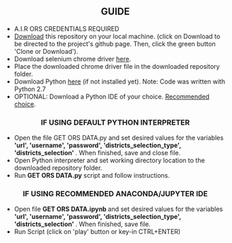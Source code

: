 <h2 align = 'center'> GUIDE </h2>
<ul>
<li>  A.I.R ORS CREDENTIALS REQUIRED </li>
<li>  <a href='https://github.com/ahmedtadde/ORS-Data'>Download</a> this repository on your local machine. (click on Download to be directed to the project's github page. Then, click the green button 'Clone or Download'). </li> 
<li>  Download selenium chrome driver <a href ='https://sites.google.com/a/chromium.org/chromedriver/downloads'>here</a>.</li> 
<li>  Place the downloaded chrome driver file in the downloaded repository folder.</li> 
<li>  Download Python <a href ='https://www.python.org/downloads/'>here</a> (if not installed yet). Note: Code was written with Python 2.7 </li> 
<li>  OPTIONAL: Download a Python IDE of your choice. <a href ='https://www.continuum.io/downloads'>Recommended choice</a>. </li> 
</ul>

<h3 align = 'center'> IF USING DEFAULT PYTHON INTERPRETER </h3>

<ul>
<li> Open the file GET ORS DATA.py and set desired values for the variables <b>'url', 'username', 'password', 'districts_selection_type',
'districts_selection' </b> . When finished,  save and close file. </li> 
<li> Open Python interpreter and set working directory location to the downloaded repository folder. </li> 
<li> Run <b>GET ORS DATA.py</b> script and follow instructions. </li> 
</ul>

<h3 align = 'center'> IF USING RECOMMENDED ANACONDA/JUPYTER IDE </h3>
<ul>
<li> Open file <b> GET ORS DATA.ipynb </b> and set desired values for the variables <b>'url', 'username', 'password', 'districts_selection_type', 'districts_selection' </b>. When finished, save file.</li> 
<li> Run Script (click on 'play' button or key-in CTRL+ENTER) </li> 
</ul>

